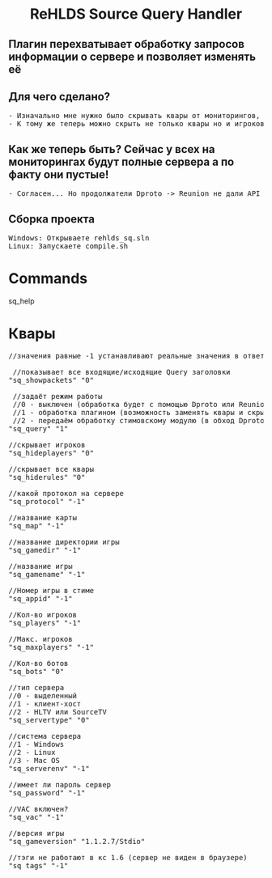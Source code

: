 <h1 align="center">ReHLDS Source Query Handler</h1>
<h2 align="left">Плагин перехватывает обработку запросов информации о сервере и позволяет изменять её</h3>



## Для чего сделано?
<pre>
- Изначально мне нужно было скрывать квары от мониторингов, но т.к. на сервере имеется плагин Reunion (сынок Dproto) он не позволяет этого сделать
- К тому же теперь можно скрыть не только квары но и игроков!
</pre>

## Как же теперь быть? Сейчас у всех на мониторингах будут полные сервера а по факту они пустые!
<pre>
- Согласен... Но продолжатели Dproto -> Reunion не дали API для скрытия хотя бы кваров.
</pre>


## Сборка проекта
<pre>
Windows: Открываете rehlds_sq.sln
Linux: Запускаете compile.sh
</pre>

# Commands
sq_help

# Квары
<pre>
//значения равные -1 устанавливают реальные значения в ответе на запрос!!!

 //показывает все входящие/исходящие Query заголовки
"sq_showpackets" "0"

 //задаёт режим работы
 //0 - выключен (обработка будет с помощью Dproto или Reunion, иначе стимовским модулем)
 //1 - обработка плагином (возможность заменять квары и скрывать игроков)
 //2 - передаём обработку стимовскому модулю (в обход Dproto или Reunion)
"sq_query" "1"

//скрывает игроков
"sq_hideplayers" "0"

//скрывает все квары
"sq_hiderules" "0"

//какой протокол на сервере 
"sq_protocol" "-1"

//название карты
"sq_map" "-1"

//название директории игры
"sq_gamedir" "-1"

//название игры
"sq_gamename" "-1"

//Номер игры в стиме
"sq_appid" "-1"

//Кол-во игроков
"sq_players" "-1"

//Макс. игроков
"sq_maxplayers" "-1"

//Кол-во ботов
"sq_bots" "0"

//тип сервера
//0 - выделенный
//1 - клиент-хост
//2 - HLTV или SourceTV
"sq_servertype" "0"

//система сервера
//1 - Windows
//2 - Linux
//3 - Mac OS
"sq_serverenv" "-1"

//имеет ли пароль сервер
"sq_password" "-1"

//VAC включен?
"sq_vac" "-1"

//версия игры
"sq_gameversion" "1.1.2.7/Stdio"

//тэги не работают в кс 1.6 (сервер не виден в браузере)
"sq_tags" "-1"
</pre>





